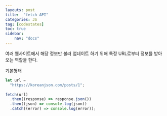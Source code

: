 ```yaml
---
layouts: post
title:  "fetch API"
categories: JS
tag: [codestates]
toc: true
sidebar:
    nav: "docs"
---
```


여러 웹사이트에서 해당 정보만 불러 업데이트 하기 위해 특정 URL로부터 정보를 받아오는 역할을 한다.

기본형태
```js
let url =
  "https://koreanjson.com/posts/1";
  
fetch(url)
  .then((response) => response.json())
  .then((json) => console.log(json))
  .catch((error) => console.log(error));
```